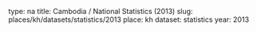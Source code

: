 type: na
title: Cambodia / National Statistics (2013)
slug: places/kh/datasets/statistics/2013
place: kh
dataset: statistics
year: 2013
